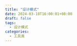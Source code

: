 ```yaml
---
title: "设计模式"
date: 2024-03-18T16:00:01+08:00
draft: false
tags:
  - 设计模式
categories:
  - 工具类
---
```


